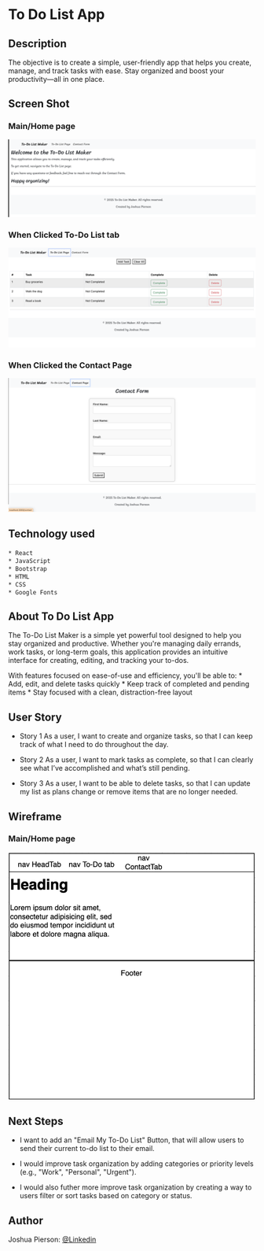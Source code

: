 # To Do List App

## Description
The objective is to create a simple, user-friendly app that helps you create, manage, and track tasks with ease. Stay organized and boost your productivity—all in one place.


## Screen Shot

### Main/Home page 
<img src="./Images/Home-Page.png#">

### When Clicked To-Do List tab
<img src="./Images/To-Do-Page.png#">

### When Clicked the Contact Page
<img src="./Images/Contact-Page.png#">


## Technology used
    * React
    * JavaScript
    * Bootstrap
    * HTML
    * CSS
    * Google Fonts


## About To Do List App
The To-Do List Maker is a simple yet powerful tool designed to help you stay organized and productive. Whether you're managing daily errands, work tasks, or long-term goals, this application provides an intuitive interface for creating, editing, and tracking your to-dos.

With features focused on ease-of-use and efficiency, you'll be able to:
    * Add, edit, and delete tasks quickly
    * Keep track of completed and pending items
    * Stay focused with a clean, distraction-free layout


## User Story
- Story 1
    As a user, I want to create and organize tasks, so that I can keep track of what I need to do throughout the day.

- Story 2
    As a user, I want to mark tasks as complete, so that I can clearly see what I’ve accomplished and what’s still pending.

- Story 3
    As a user, I want to be able to delete tasks, so that I can update my list as plans change or remove items that are no longer needed.


## Wireframe

### Main/Home page
<img src="./Images/WireFrame.png#">

## Next Steps
* I want to add an "Email My To-Do List" Button, that will allow users to send their current to-do list to their email.

* I would improve task organization by adding categories or priority levels (e.g., "Work", "Personal", "Urgent").
 
* I would also futher more improve task organization by creating a way to  users filter or sort tasks based on category or status.

## Author
Joshua Pierson: <a href="https://www.linkedin.com/in/joshua-pierson726" rel="nofollow">@Linkedin</a>